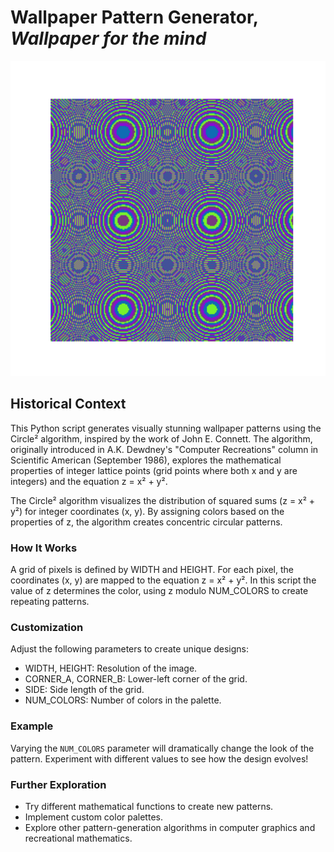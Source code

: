 # Wallpaper Pattern Generator, ***Wallpaper for the mind***

![Circle](circle_1.png)

## Historical Context

This Python script generates visually stunning wallpaper patterns using the Circle² algorithm, inspired by the work of John E. Connett. The algorithm, originally introduced in A.K. Dewdney's "Computer Recreations" column in Scientific American (September 1986), explores the mathematical properties of integer lattice points (grid points where both x and y are integers) and the equation z = x² + y².

The Circle² algorithm visualizes the distribution of squared sums (z = x² + y²) for integer coordinates (x, y). By assigning colors based on the properties of z, the algorithm creates concentric circular patterns.

### How It Works

A grid of pixels is defined by WIDTH and HEIGHT.
For each pixel, the coordinates (x, y) are mapped to the equation z = x² + y².
In this script the value of z determines the color, using z modulo NUM_COLORS to create repeating patterns.

### Customization

Adjust the following parameters to create unique designs:

- WIDTH, HEIGHT: Resolution of the image.
- CORNER_A, CORNER_B: Lower-left corner of the grid.
- SIDE: Side length of the grid.
- NUM_COLORS: Number of colors in the palette.

### Example

Varying the `NUM_COLORS` parameter will dramatically change the look of the pattern. Experiment with different values to see how the design evolves!

### Further Exploration

- Try different mathematical functions to create new patterns.
- Implement custom color palettes.
- Explore other pattern-generation algorithms in computer graphics and recreational mathematics.
